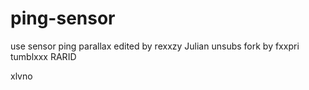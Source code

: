 # ping-sensor
use sensor ping parallax
edited by rexxzy
Julian
unsubs
fork by fxxpri
tumblxxx
RARID







xlvno
